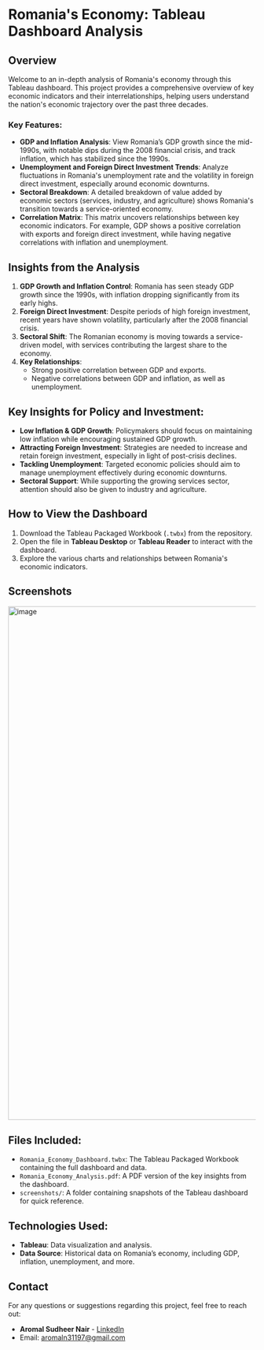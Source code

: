 # Romania's Economy: Tableau Dashboard Analysis

## Overview
Welcome to an in-depth analysis of Romania's economy through this Tableau dashboard. This project provides a comprehensive overview of key economic indicators and their interrelationships, helping users understand the nation's economic trajectory over the past three decades.

### Key Features:
- **GDP and Inflation Analysis**: View Romania’s GDP growth since the mid-1990s, with notable dips during the 2008 financial crisis, and track inflation, which has stabilized since the 1990s.
- **Unemployment and Foreign Direct Investment Trends**: Analyze fluctuations in Romania's unemployment rate and the volatility in foreign direct investment, especially around economic downturns.
- **Sectoral Breakdown**: A detailed breakdown of value added by economic sectors (services, industry, and agriculture) shows Romania's transition towards a service-oriented economy.
- **Correlation Matrix**: This matrix uncovers relationships between key economic indicators. For example, GDP shows a positive correlation with exports and foreign direct investment, while having negative correlations with inflation and unemployment.

## Insights from the Analysis
1. **GDP Growth and Inflation Control**: Romania has seen steady GDP growth since the 1990s, with inflation dropping significantly from its early highs.
2. **Foreign Direct Investment**: Despite periods of high foreign investment, recent years have shown volatility, particularly after the 2008 financial crisis.
3. **Sectoral Shift**: The Romanian economy is moving towards a service-driven model, with services contributing the largest share to the economy.
4. **Key Relationships**:
   - Strong positive correlation between GDP and exports.
   - Negative correlations between GDP and inflation, as well as unemployment.

## Key Insights for Policy and Investment:
- **Low Inflation & GDP Growth**: Policymakers should focus on maintaining low inflation while encouraging sustained GDP growth.
- **Attracting Foreign Investment**: Strategies are needed to increase and retain foreign investment, especially in light of post-crisis declines.
- **Tackling Unemployment**: Targeted economic policies should aim to manage unemployment effectively during economic downturns.
- **Sectoral Support**: While supporting the growing services sector, attention should also be given to industry and agriculture.

## How to View the Dashboard
1. Download the Tableau Packaged Workbook (`.twbx`) from the repository.
2. Open the file in **Tableau Desktop** or **Tableau Reader** to interact with the dashboard.
3. Explore the various charts and relationships between Romania's economic indicators.


## Screenshots

<img width="1042" alt="image" src="https://github.com/user-attachments/assets/0b1b5375-83de-489b-a52c-e72d1bb54597">


## Files Included:
- `Romania_Economy_Dashboard.twbx`: The Tableau Packaged Workbook containing the full dashboard and data.
- `Romania_Economy_Analysis.pdf`: A PDF version of the key insights from the dashboard.
- `screenshots/`: A folder containing snapshots of the Tableau dashboard for quick reference.

## Technologies Used:
- **Tableau**: Data visualization and analysis.
- **Data Source**: Historical data on Romania’s economy, including GDP, inflation, unemployment, and more.

## Contact
For any questions or suggestions regarding this project, feel free to reach out:
- **Aromal Sudheer Nair** - [LinkedIn](https://www.linkedin.com/in/aromal-sudheer-nair)
- Email: [aromaln31197@gmail.com](mailto:aromaln31197@gmail.com)

